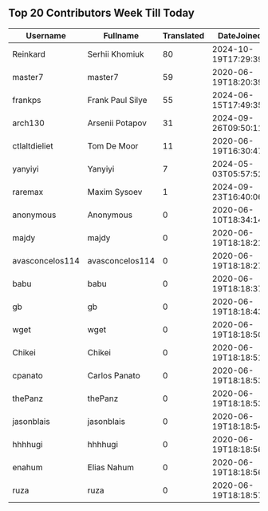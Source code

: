 ## Top 20 Contributors Week Till Today ##
|Username|Fullname|Translated|DateJoined|Language|
|--------|--------|----------|----------|-------|
|Reinkard|Serhii Khomiuk|80|2024-10-19T17:29:39.||
|master7|master7|59|2020-06-19T18:20:39.|pl|
|frankps|Frank Paul Silye|55|2024-06-15T17:49:35.|nb_NO|
|arch130|Arsenii Potapov|31|2024-09-26T09:50:11.||
|ctlaltdieliet|Tom De Moor|11|2020-06-19T16:30:47Z|nl|
|yanyiyi|Yanyiyi|7|2024-05-03T05:57:52Z|zh_Hant|
|raremax|Maxim Sysoev|1|2024-09-23T16:40:06.||
|anonymous|Anonymous|0|2020-06-10T18:34:14.||
|majdy|majdy|0|2020-06-19T18:18:21.||
|avasconcelos114|avasconcelos114|0|2020-06-19T18:18:27Z||
|babu|babu|0|2020-06-19T18:18:37.||
|gb|gb|0|2020-06-19T18:18:43.||
|wget|wget|0|2020-06-19T18:18:50Z|ro|
|Chikei|Chikei|0|2020-06-19T18:18:51Z|zh_Hant|
|cpanato|Carlos Panato|0|2020-06-19T18:18:53Z||
|thePanz|thePanz|0|2020-06-19T18:18:53Z||
|jasonblais|jasonblais|0|2020-06-19T18:18:54Z||
|hhhhugi|hhhhugi|0|2020-06-19T18:18:56.||
|enahum|Elias  Nahum|0|2020-06-19T18:18:56Z|es|
|ruza|ruza|0|2020-06-19T18:18:57.||
